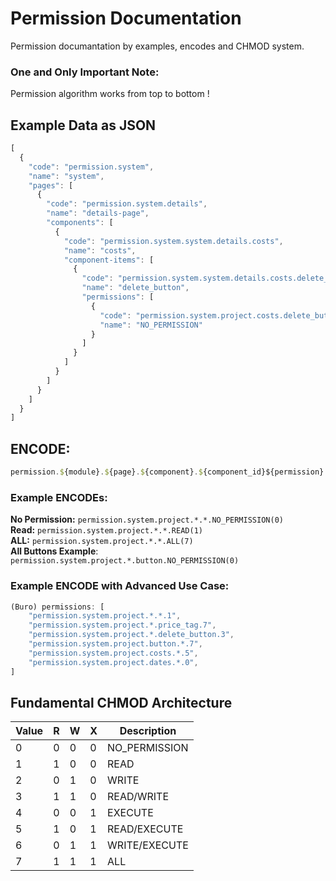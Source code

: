 
# Permission Documentation

  Permission documantation by examples, encodes and CHMOD system.
  
 ### **One and Only Important Note:** 
 Permission algorithm works from top to bottom !

## Example Data as JSON 
```js
[
  {
    "code": "permission.system",
    "name": "system",
    "pages": [
      {
        "code": "permission.system.details",
        "name": "details-page",
        "components": [
          {
            "code": "permission.system.system.details.costs",
            "name": "costs",
            "component-items": [
              {
                "code": "permission.system.system.details.costs.delete_button",
                "name": "delete_button",
                "permissions": [
                  {
                    "code": "permission.system.project.costs.delete_button.0",
                    "name": "NO_PERMISSION"
                  }
                ]
              }
            ]
          }
        ]
      }
    ]
  }
]
```
## ENCODE: 

```js
permission.${module}.${page}.${component}.${component_id}${permission}
```

### Example ENCODEs: 


**No Permission:** ```permission.system.project.*.*.NO_PERMISSION(0)```
</br>
**Read:** ```permission.system.project.*.*.READ(1)```
</br>
**ALL:** ```permission.system.project.*.*.ALL(7)```
</br>
**All Buttons Example**: ```permission.system.project.*.button.NO_PERMISSION(0)```
</br>


### Example ENCODE with Advanced Use Case: 

```js
(Buro) permissions: [
    "permission.system.project.*.*.1",
    "permission.system.project.*.price_tag.7",
    "permission.system.project.*.delete_button.3",
    "permission.system.project.button.*.7",
    "permission.system.project.costs.*.5",
    "permission.system.project.dates.*.0",
]
```

## Fundamental CHMOD Architecture


| Value | R   | W   | X   | Description   |
| ----- | --- | --- | --- | ------------- |
| 0     | 0   | 0   | 0   | NO_PERMISSION |
| 1     | 1   | 0   | 0   | READ          |
| 2     | 0   | 1   | 0   | WRITE         |
| 3     | 1   | 1   | 0   | READ/WRITE    |
| 4     | 0   | 0   | 1   | EXECUTE       |
| 5     | 1   | 0   | 1   | READ/EXECUTE  |
| 6     | 0   | 1   | 1   | WRITE/EXECUTE |
| 7     | 1   | 1   | 1   | ALL           |
